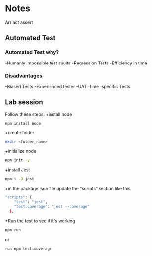 # Notes
Arr
act
assert
## Automated Test
### Automated Test why?
-Humanly impossible test suuits
-Regression Tests
-Efficiency in time
### Disadvantages
-Biased Tests
-Experienced tester
-UAT
-time
-specific Tests


## Lab session
Follow these steps:
+install node
```sh
npm install node
```
+create folder
```sh
mkdir <folder_name>
```
+initialize node
```sh
npm init -y
```
+install Jest
```sh
npm i -D jest
```
+in the package.json file update the "scripts" section like this
```sh
"scripts": {
    "test": "jest",
    "test:coverage": "jest --coverage"
  },
```
+Run the test to see if it's working
```sh
npm run
```
or
```sh
run npm test:coverage
```